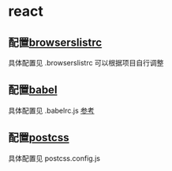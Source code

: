 
# react

## 配置[browserslistrc](https://github.com/browserslist/browserslist)

具体配置见 .browserslistrc 可以根据项目自行调整

## 配置[babel](https://www.babeljs.cn/docs/)

具体配置见 .babelrc.js [参考](https://juejin.cn/post/7062621128229355528)

## 配置[postcss](https://github.com/postcss/autoprefixer)

具体配置见 postcss.config.js
